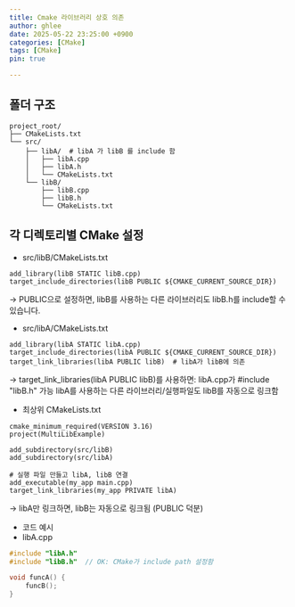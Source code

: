 ```yaml
---
title: Cmake 라이브러리 상호 의존
author: ghlee
date: 2025-05-22 23:25:00 +0900
categories: [CMake]
tags: [CMake]
pin: true

---
```


## 폴더 구조
```t
project_root/
├── CMakeLists.txt
└── src/
    ├── libA/  # libA 가 libB 를 include 함
    │   ├── libA.cpp
    │   ├── libA.h
    │   └── CMakeLists.txt
    └── libB/
        ├── libB.cpp
        ├── libB.h
        └── CMakeLists.txt
```

## 각 디렉토리별 CMake 설정
- src/libB/CMakeLists.txt
```shell
add_library(libB STATIC libB.cpp)
target_include_directories(libB PUBLIC ${CMAKE_CURRENT_SOURCE_DIR})
```
→ PUBLIC으로 설정하면, libB를 사용하는 다른 라이브러리도 libB.h를 include할 수 있습니다.


- src/libA/CMakeLists.txt
```shell
add_library(libA STATIC libA.cpp)
target_include_directories(libA PUBLIC ${CMAKE_CURRENT_SOURCE_DIR})
target_link_libraries(libA PUBLIC libB)  # libA가 libB에 의존
```
→ target_link_libraries(libA PUBLIC libB)를 사용하면:
  libA.cpp가 #include "libB.h" 가능
  libA를 사용하는 다른 라이브러리/실행파일도 libB를 자동으로 링크함

- 최상위 CMakeLists.txt
```shell
cmake_minimum_required(VERSION 3.16)
project(MultiLibExample)

add_subdirectory(src/libB)
add_subdirectory(src/libA)

# 실행 파일 만들고 libA, libB 연결
add_executable(my_app main.cpp)
target_link_libraries(my_app PRIVATE libA)
```
→ libA만 링크하면, libB는 자동으로 링크됨 (PUBLIC 덕분)


- 코드 예시
- libA.cpp
```c++
#include "libA.h"
#include "libB.h"  // OK: CMake가 include path 설정함

void funcA() {
    funcB();
}
```